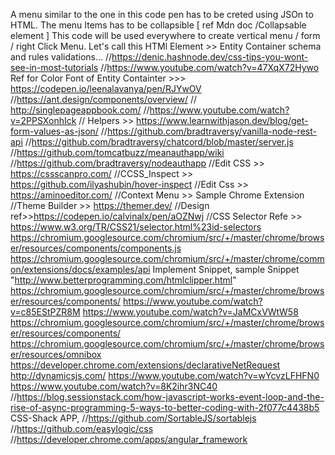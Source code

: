 A menu similar to the one in this code pen has to be creted using JSOn to HTML.
The menu Items has to be collapsible [ ref Mdn doc /Collapsable element ]
This code will be used everywhere to create vertical menu / form / right Click Menu.
Let's call this HTMl Element >> Entity Container
schema and rules validations...
//https://denic.hashnode.dev/css-tips-you-wont-see-in-most-tutorials
//https://www.youtube.com/watch?v=47XqX72Hywo
Ref for Color Font of Entity Containter >>> https://codepen.io/leenalavanya/pen/RJYwOV
//https://ant.design/components/overview/
// http://singlepageappbook.com/
//https://www.youtube.com/watch?v=2PPSXonhIck
//  Helpers >> https://www.learnwithjason.dev/blog/get-form-values-as-json/
//https://github.com/bradtraversy/vanilla-node-rest-api
//https://github.com/bradtraversy/chatcord/blob/master/server.js
//https://github.com/tomcatbuzz/meanauthapp/wiki
//https://github.com/bradtraversy/nodeauthapp
//Edit CSS >> https://cssscanpro.com/
//CCSS_Inspect >> https://github.com/ilyashubin/hover-inspect
//Edit Css >> https://aminoeditor.com/
//Context Menu >> Sample Chrome Extension
//Theme Builder  >> https://themer.dev/
//Design ref>>https://codepen.io/calvinalx/pen/aOZNwj
//CSS Selector Refe >> https://www.w3.org/TR/CSS21/selector.html%23id-selectors
https://chromium.googlesource.com/chromium/src/+/master/chrome/browser/resources/components/components.js
https://chromium.googlesource.com/chromium/src/+/master/chrome/common/extensions/docs/examples/api
Implement Snippet, sample Snippet  "http://www.betterprogramming.com/htmlclipper.html"
https://chromium.googlesource.com/chromium/src/+/master/chrome/browser/resources/components/
https://www.youtube.com/watch?v=c85EStPZR8M
https://www.youtube.com/watch?v=JaMCxVWtW58
https://chromium.googlesource.com/chromium/src/+/master/chrome/browser/resources/components/
https://chromium.googlesource.com/chromium/src/+/master/chrome/browser/resources/omnibox
https://developer.chrome.com/extensions/declarativeNetRequest
http://dynamicsjs.com/
https://www.youtube.com/watch?v=wYcvzLFHFN0
https://www.youtube.com/watch?v=8K2ihr3NC40
//https://blog.sessionstack.com/how-javascript-works-event-loop-and-the-rise-of-async-programming-5-ways-to-better-coding-with-2f077c4438b5
CSS-Shack APP, 
//https://github.com/SortableJS/sortablejs
//https://github.com/easylogic/css
//https://developer.chrome.com/apps/angular_framework
